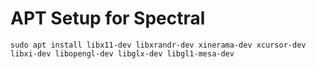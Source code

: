 # APT Setup for Spectral
`sudo apt install libx11-dev libxrandr-dev xinerama-dev xcursor-dev libxi-dev libopengl-dev libglx-dev libgl1-mesa-dev`
